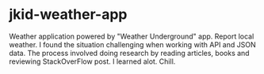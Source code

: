 # jkid-weather-app
Weather application powered by "Weather Underground" app.  Report local weather.  I found the situation challenging when working with API and JSON data.  The process involved doing research by reading articles, books and reviewing StackOverFlow post.  I learned alot.  Chill.  
